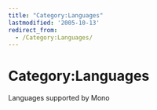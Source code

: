 ```yaml
---
title: "Category:Languages"
lastmodified: '2005-10-13'
redirect_from:
  - /Category:Languages/
---
```


Category:Languages
==================

Languages supported by Mono

